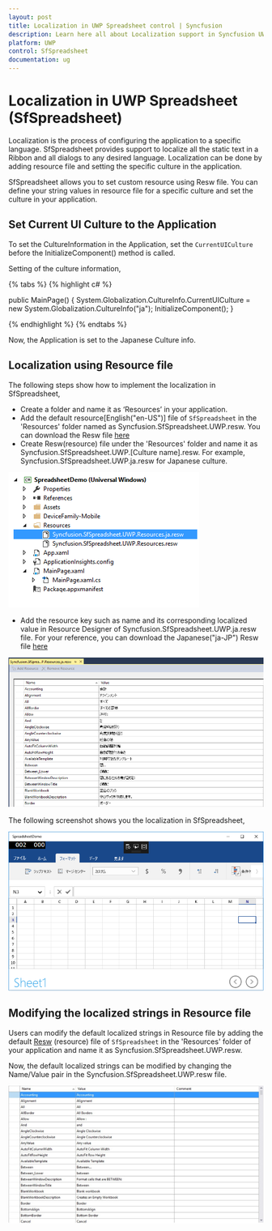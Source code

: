 ```yaml
---
layout: post
title: Localization in UWP Spreadsheet control | Syncfusion
description: Learn here all about Localization support in Syncfusion UWP Spreadsheet (SfSpreadsheet) control and more.
platform: UWP
control: SfSpreadsheet
documentation: ug
---
```


# Localization in UWP Spreadsheet (SfSpreadsheet)

Localization is the process of configuring the application to a specific language. SfSpreadsheet provides support to localize all the static text in a Ribbon and all dialogs to any desired language. Localization can be done by adding resource file and setting the specific culture in the application.

SfSpreadsheet allows you to set custom resource using Resw file. You can define your string values in resource file for a specific culture and set the culture in your application.

## Set Current UI Culture to the Application

To set the CultureInformation in the Application, set the `CurrentUICulture` before the InitializeComponent() method is called. 

Setting of the culture information,

{% tabs %}
{% highlight c# %}
   
public MainPage()
{
    System.Globalization.CultureInfo.CurrentUICulture = new System.Globalization.CultureInfo("ja");
    InitializeComponent();
}

{% endhighlight %}
{% endtabs %}

Now, the Application is set to the Japanese Culture info. 

## Localization using Resource file

The following steps show how to implement the localization in SfSpreadsheet,

* Create a folder and name it as ‘Resources’ in your application.
* Add the default resource[English("en-US")] file of `SfSpreadsheet` in the 'Resources' folder named as Syncfusion.SfSpreadsheet.UWP.resw.
  You can download the Resw file [here](http://www.syncfusion.com/downloads/support/directtrac/general/ze/Syncfusion.SfSpreadsheet.UWP.Resources1773657760)
* Create Resw(resource) file under the 'Resources' folder and name it as Syncfusion.SfSpreadsheet.UWP.[Culture name].resw. 
  For example, Syncfusion.SfSpreadsheet.UWP.ja.resw for Japanese culture. 

![UWP SfSpreadsheet displays added resource file](localization_images/Loc_Image1.png)

* Add the resource key such as name and its corresponding localized value in Resource Designer of Syncfusion.SfSpreadsheet.UWP.ja.resw file. 
  For your reference, you can download the Japanese("ja-JP") Resw file [here](http://www.syncfusion.com/downloads/support/directtrac/general/ze/Syncfusion.SfSpreadsheet.UWP.Resources.ja2068752327)

![UWP SfSpreadsheet displays resource file item list](localization_images/Loc_Image2.png)

The following screenshot shows you the localization in SfSpreadsheet,

![UWP SfSpreadsheet displays locaization applied in sheet](localization_images/Loc_Image3.png)

## Modifying the localized strings in Resource file

Users can modify the default localized strings in Resource file by adding the default [Resw](http://www.syncfusion.com/downloads/support/directtrac/general/ze/Syncfusion.SfSpreadsheet.UWP.Resources1773657760) (resource) file of `SfSpreadsheet` in the 'Resources' folder of your application and name it as Syncfusion.SfSpreadsheet.UWP.resw.

Now, the default localized strings can be modified by changing the Name/Value pair in the Syncfusion.SfSpreadsheet.UWP.resw file.

![UWP SfSpreadsheet displays modified resource file item](localization_images/Loc_Image4.jpg)
